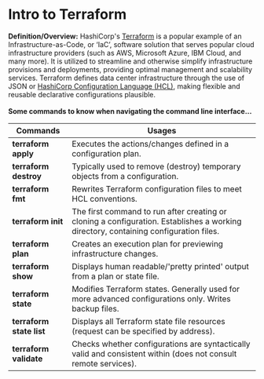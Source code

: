 # Intro to Terraform
  
**Definition/Overview:** HashiCorp's [Terraform](https://www.terraform.io/) is a popular example of an Infrastructure-as-Code, or ‘IaC’, software solution that serves popular cloud infrastructure providers (such as AWS, Microsoft Azure, IBM Cloud, and many more). It is utilized to streamline and otherwise simplify infrastructure provisions and deployments, providing optimal management and scalability services. Terraform defines data center infrastructure through the use of JSON or [HashiCorp Configuration Language (HCL)](https://developer.hashicorp.com/terraform/language), making flexible and reusable declarative configurations plausible.
<br /><br />
**Some commands to know when navigating the command line interface...**

| Commands | Usages |
| ---- | ---- |
| **terraform apply** | Executes the actions/changes defined in a configuration plan. |
| **terraform destroy** | Typically used to remove (destroy) temporary objects from a configuration. |
| **terraform fmt** | Rewrites Terraform configuration files to meet HCL conventions. |  
| **terraform init** | The first command to run after creating or cloning a configuration. Establishes a working directory, containing configuration files. |
| **terraform plan** | Creates an execution plan for previewing infrastructure changes. |
| **terraform show** | Displays human readable/'pretty printed' output from a plan or state file. |
| **terraform state** | Modifies Terraform states. Generally used for more advanced configurations only. Writes backup files. |
| **terraform state list** | Displays all Terraform state file resources (request can be specified by address). |  
| **terraform validate** | Checks whether configurations are syntactically valid and consistent within (does not consult remote services). |

